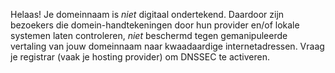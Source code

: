 Helaas! Je domeinnaam is *niet* digitaal ondertekend. Daardoor zijn bezoekers die domein-handtekeningen door hun provider en/of lokale systemen laten controleren, *niet* beschermd tegen gemanipuleerde vertaling van jouw domeinnaam naar kwaadaardige internetadressen. Vraag je registrar (vaak je hosting provider) om DNSSEC te activeren.
